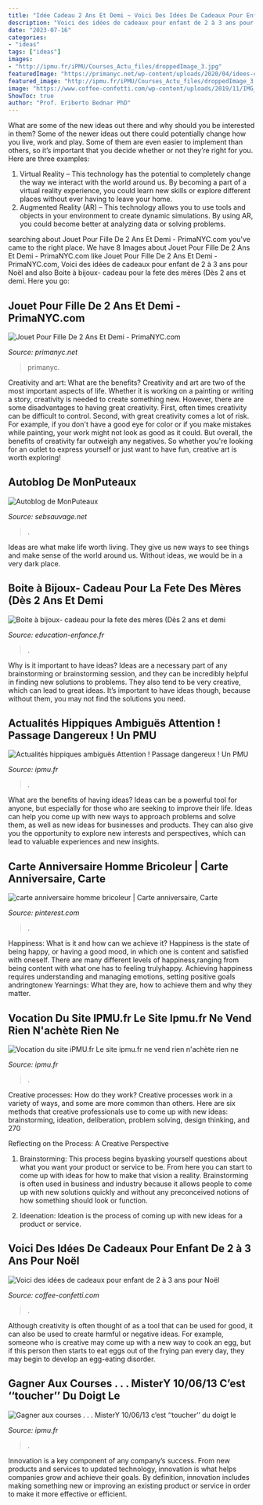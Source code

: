 ```yaml
---
title: "Idée Cadeau 2 Ans Et Demi ~ Voici Des Idées De Cadeaux Pour Enfant De 2 à 3 Ans Pour Noël"
description: "Voici des idées de cadeaux pour enfant de 2 à 3 ans pour noël"
date: "2023-07-16"
categories:
- "ideas"
tags: ["ideas"]
images:
- "http://ipmu.fr/iPMU/Courses_Actu_files/droppedImage_3.jpg"
featuredImage: "https://primanyc.net/wp-content/uploads/2020/04/idees-cadeaux-pour-filles-de-7-a-11-ans-le-parisien-encequiconcerne-jouet-pour-fille-de-2-ans-et-demi.jpg"
featured_image: "http://ipmu.fr/iPMU/Courses_Actu_files/droppedImage_3.jpg"
image: "https://www.coffee-confetti.com/wp-content/uploads/2019/11/IMG_7245-1024x969.jpg"
ShowToc: true
author: "Prof. Eriberto Bednar PhD"
---
```



What are some of the new ideas out there and why should you be interested in them?
Some of the newer ideas out there could potentially change how you live, work and play. Some of them are even easier to implement than others, so it’s important that you decide whether or not they’re right for you. Here are three examples: 
1) Virtual Reality – This technology has the potential to completely change the way we interact with the world around us. By becoming a part of a virtual reality experience, you could learn new skills or explore different places without ever having to leave your home. 
2) Augmented Reality (AR) – This technology allows you to use tools and objects in your environment to create dynamic simulations. By using AR, you could become better at analyzing data or solving problems.

	

		
searching about Jouet Pour Fille De 2 Ans Et Demi - PrimaNYC.com you've came to the right place. We have 8 Images about Jouet Pour Fille De 2 Ans Et Demi - PrimaNYC.com like Jouet Pour Fille De 2 Ans Et Demi - PrimaNYC.com, Voici des idées de cadeaux pour enfant de 2 à 3 ans pour Noël and also Boite à bijoux- cadeau pour la fete des mères (Dès 2 ans et demi. Here you go:
		
    
## Jouet Pour Fille De 2 Ans Et Demi - PrimaNYC.com

<img loading=lazy src="https://primanyc.net/wp-content/uploads/2020/04/idees-cadeaux-pour-filles-de-7-a-11-ans-le-parisien-encequiconcerne-jouet-pour-fille-de-2-ans-et-demi.jpg" onerror="this.onerror=null;this.src='https://tse1.mm.bing.net/th?id=OIP.oQ2GYCVEYxFqBVW1pcvQzAHaJE&amp;pid=15.1';" alt="Jouet Pour Fille De 2 Ans Et Demi - PrimaNYC.com">

_Source: primanyc.net_

>primanyc. 

	

Creativity and art: What are the benefits?
Creativity and art are two of the most important aspects of life. Whether it is working on a painting or writing a story, creativity is needed to create something new. However, there are some disadvantages to having great creativity. First, often times creativity can be difficult to control. Second, with great creativity comes a lot of risk. For example, if you don't have a good eye for color or if you make mistakes while painting, your work might not look as good as it could. But overall, the benefits of creativity far outweigh any negatives. So whether you're looking for an outlet to express yourself or just want to have fun, creative art is worth exploring!

    
## Autoblog De MonPuteaux

<img loading=lazy src="https://farm5.staticflickr.com/4745/27968060499_772ea199cf_m.jpg" onerror="this.onerror=null;this.src='https://tse3.mm.bing.net/th?id=OIP.IIJxJi7SCUU5KYgBvO7euQAAAA&amp;pid=15.1';" alt="Autoblog de MonPuteaux">

_Source: sebsauvage.net_

>. 

	

Ideas are what make life worth living. They give us new ways to see things and make sense of the world around us. Without ideas, we would be in a very dark place.

    
## Boite à Bijoux- Cadeau Pour La Fete Des Mères (Dès 2 Ans Et Demi

<img loading=lazy src="https://www.education-enfance.fr/wp-content/uploads/2015/05/boite_a_bijoux.jpg" onerror="this.onerror=null;this.src='https://tse1.mm.bing.net/th?id=OIP.fVDj3-7vrf1UWHuGU8ibMAHaFj&amp;pid=15.1';" alt="Boite à bijoux- cadeau pour la fete des mères (Dès 2 ans et demi">

_Source: education-enfance.fr_

>. 

	

Why is it important to have ideas?
Ideas are a necessary part of any brainstorming or brainstorming session, and they can be incredibly helpful in finding new solutions to problems. They also tend to be very creative, which can lead to great ideas. It’s important to have ideas though, because without them, you may not find the solutions you need.

    
## Actualités Hippiques Ambiguës Attention ! Passage Dangereux ! Un PMU

<img loading=lazy src="http://ipmu.fr/iPMU/Courses_Actu_files/droppedImage_3.jpg" onerror="this.onerror=null;this.src='https://tse3.mm.bing.net/th?id=OIP.3gPQD4oZCLsaXxlFclr9BgAAAA&amp;pid=15.1';" alt="Actualités hippiques ambiguës Attention ! Passage dangereux ! Un PMU">

_Source: ipmu.fr_

>. 

	

What are the benefits of having ideas?
Ideas can be a powerful tool for anyone, but especially for those who are seeking to improve their life. Ideas can help you come up with new ways to approach problems and solve them, as well as new ideas for businesses and products. They can also give you the opportunity to explore new interests and perspectives, which can lead to valuable experiences and new insights.

    
## Carte Anniversaire Homme Bricoleur | Carte Anniversaire, Carte

<img loading=lazy src="https://i.pinimg.com/originals/91/c8/15/91c815a441c09718b31fd429fc245414.jpg" onerror="this.onerror=null;this.src='https://tse2.mm.bing.net/th?id=OIP.mrDEXu41wDkFC9iYekTcMwAAAA&amp;pid=15.1';" alt="carte anniversaire homme bricoleur | Carte anniversaire, Carte">

_Source: pinterest.com_

>. 

	

Happiness: What is it and how can we achieve it?
Happiness is the state of being happy, or having a good mood, in which one is content and satisfied with oneself. There are many different levels of happiness,ranging from being content with what one has to feeling trulyhappy. Achieving happiness requires understanding and managing emotions, setting positive goals andringtonew Yearnings: What they are, how to achieve them and why they matter.

    
## Vocation Du Site IPMU.fr Le Site Ipmu.fr Ne Vend Rien N&#039;achète Rien Ne

<img loading=lazy src="http://ipmu.fr/iPMU/VOCATION_iPMU_files/droppedImage_5.jpg" onerror="this.onerror=null;this.src='https://tse3.mm.bing.net/th?id=OIP.09nl14-y9_1_U6Ekprd4AQAAAA&amp;pid=15.1';" alt="Vocation du site iPMU.fr Le site ipmu.fr ne vend rien n&#039;achète rien ne">

_Source: ipmu.fr_

>. 

	

Creative processes: How do they work?
Creative processes work in a variety of ways, and some are more common than others. Here are six methods that creative professionals use to come up with new ideas: brainstorming, ideation, deliberation, problem solving, design thinking, and 270

Reflecting on the Process: A Creative Perspective

1. Brainstorming: This process begins byasking yourself questions about what you want your product or service to be. From here you can start to come up with ideas for how to make that vision a reality. Brainstorming is often used in business and industry because it allows people to come up with new solutions quickly and without any preconceived notions of how something should look or function.

2. Ideenation: Ideation is the process of coming up with new ideas for a product or service.

    
## Voici Des Idées De Cadeaux Pour Enfant De 2 à 3 Ans Pour Noël

<img loading=lazy src="https://www.coffee-confetti.com/wp-content/uploads/2019/11/IMG_7245-1024x969.jpg" onerror="this.onerror=null;this.src='https://tse3.mm.bing.net/th?id=OIP.4EubJmJNjokb_iWAwmxnvgHaHA&amp;pid=15.1';" alt="Voici des idées de cadeaux pour enfant de 2 à 3 ans pour Noël">

_Source: coffee-confetti.com_

>. 

	

Although creativity is often thought of as a tool that can be used for good, it can also be used to create harmful or negative ideas. For example, someone who is creative may come up with a new way to cook an egg, but if this person then starts to eat eggs out of the frying pan every day, they may begin to develop an egg-eating disorder.

    
## Gagner Aux Courses . . . MisterY 10/06/13 C’est ‘‘toucher’’ Du Doigt Le

<img loading=lazy src="https://ipmu.fr/iPMU/GAGNER_aux_Courses_files/droppedImage_13.jpg" onerror="this.onerror=null;this.src='https://tse1.mm.bing.net/th?id=OIP.tlk6huxFcSkEw777JCiwnAHaEW&amp;pid=15.1';" alt="Gagner aux courses . . . MisterY 10/06/13 c’est ‘‘toucher’’ du doigt le">

_Source: ipmu.fr_

>. 

	

Innovation is a key component of any company’s success. From new products and services to updated technology, innovation is what helps companies grow and achieve their goals. By definition, innovation includes making something new or improving an existing product or service in order to make it more effective or efficient.

